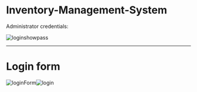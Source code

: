 # Inventory-Management-System

Administrator credentials:

![loginshowpass](https://user-images.githubusercontent.com/75779251/120493897-a20d1880-c3bb-11eb-823a-c9b231994314.png)


---

# Login form
![loginForm](https://user-images.githubusercontent.com/75779251/120492614-85241580-c3ba-11eb-8089-1f1ad0cff34f.png)![login](https://user-images.githubusercontent.com/75779251/120493007-dc29ea80-c3ba-11eb-9695-cf0fd9527c8a.png)

